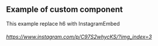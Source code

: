 ## Example of custom component

This example replace h6 with InstagramEmbed

###### https://www.instagram.com/p/C97S2whycKS/?img_index=3
